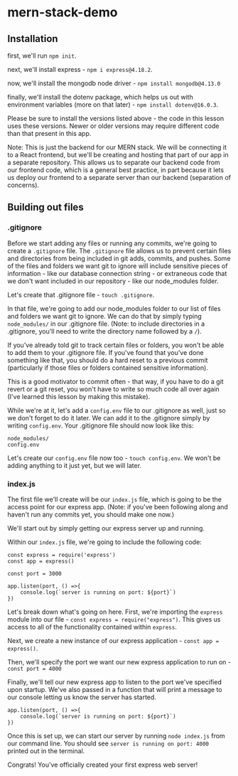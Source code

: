 # mern-stack-demo

## Installation

first, we'll run `npm init`.

next, we'll install express - `npm i express@4.18.2`.

now, we'll install the mongodb node driver - `npm install mongodb@4.13.0`

finally, we'll install the dotenv package, which helps us out with environment variables (more on that later) - `npm install dotenv@16.0.3`.

Please be sure to install the versions listed above - the code in this lesson uses these versions. Newer or older versions may require different code than that present in this app. 

Note: This is just the backend for our MERN stack. We will be connecting it to a React frontend, but we'll be creating and hosting that part of our app in a separate repository. This allows us to separate our backend code from our frontend code, which is a general best practice, in part because it lets us deploy our frontend to a separate server than our backend (separation of concerns).

## Building out files

### .gitignore

Before we start adding any files or running any commits, we're going to create a `.gitignore` file. The `.gitignore` file allows us to prevent certain files and directories from being included in git adds, commits, and pushes. Some of the files and folders we want git to ignore will include sensitive pieces of information - like our database connection string - or extraneous code that we don't want included in our repository - like our node_modules folder.

Let's create that .gitignore file - `touch .gitignore`.

In that file, we're going to add our node_modules folder to our list of files and folders we want git to ignore. We can do that by simply typing `node_modules/` in our .gitignore file. (Note: to include directories in a .gitignore, you'll need to write the directory name followed by a `/`).

If you've already told git to track certain files or folders, you won't be able to add them to your .gitignore file. If you've found that you've done something like that, you should do a hard reset to a previous commit (particularly if those files or folders contained sensitive information). 

This is a good motivator to commit often - that way, if you have to do a git revert or a git reset, you won't have to write so much code all over again (I've learned this lesson by making this mistake).

While we're at it, let's add a `config.env` file to our .gitignore as well, just so we don't forget to do it later. We can add it to the .gitignore simply by writing `config.env`. Your .gitignore file should now look like this:

```
node_modules/
config.env
```

Let's create our `config.env` file now too - `touch config.env`. We won't be adding anything to it just yet, but we will later.

### index.js

The first file we'll create will be our `index.js` file, which is going to be the access point for our express app. (Note: if you've been following along and haven't run any commits yet, you should make one now.)

We'll start out by simply getting our express server up and running.

Within our `index.js` file, we're going to include the following code:

```
const express = require('express')
const app = express()

const port = 3000

app.listen(port, () =>{
    console.log(`server is running on port: ${port}`)
})
```

Let's break down what's going on here. First, we're importing the `express` module into our file - `const express = require("express")`. This gives us access to all of the functionality contained within `express`.

Next, we create a new instance of our express application - `const app = express()`. 

Then, we'll specify the port we want our new express application to run on - `const port = 4000`

Finally, we'll tell our new express app to listen to the port we've specified upon startup. We've also passed in a function that will print a message to our console letting us know the server has started.

```
app.listen(port, () =>{
    console.log(`server is running on port: ${port}`)
})
```

Once this is set up, we can start our server by running `node index.js` from our command line. You should see `server is running on port: 4000` printed out in the terminal.

Congrats! You've officially created your first express web server!
